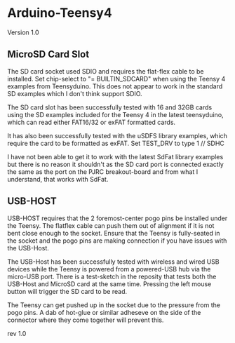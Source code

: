 # Arduino-Teensy4
Version 1.0

MicroSD Card Slot
-----------------
The SD card socket used SDIO and requires the flat-flex cable to be installed.  Set chip-select to "= BUILTIN_SDCARD" when using the Teensy 4 examples from Teensyduino.  This does not appear to work in the standard SD examples which I don't think support SDIO.

The SD card slot has been successfully tested with 16 and 32GB cards using the SD examples included for the Teensy 4 in the latest teensyduino, which can read either FAT16/32 or exFAT formatted cards.

It has also been successfully tested with the uSDFS library examples, which require the card to be formatted as exFAT.  Set TEST_DRV to type 1 // SDHC

I have not been able to get it to work with the latest SdFat library examples but there is no reason it shouldn't as the SD card port is connected exactly the same as the port on the PJRC breakout-board and from what I understand, that works with SdFat.

USB-HOST
--------
USB-HOST requires that the 2 foremost-center pogo pins be installed under the Teensy.  The flatflex cable can push them out of alignment if it is not bent close enough to the socket.  Ensure that the Teensy is fully-seated in the socket and the pogo pins are making connection if you have issues with the USB-Host.

The USB-Host has been successfully tested with wireless and wired USB devices while the Teensy is powered from a powered-USB hub via the micro-USB port.  There is a test-sketch in the reposity that tests both the USB-Host and MicroSD card at the same time.  Pressing the left mouse button will trigger the SD card to be read.

The Teensy can get pushed up in the socket due to the pressure from the pogo pins.  A dab of hot-glue or similar adheseve on the side of the connector where they come together will prevent this.

rev 1.0
